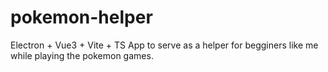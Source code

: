 # pokemon-helper
Electron + Vue3 + Vite + TS App to serve as a helper for begginers like me while playing the pokemon games.

